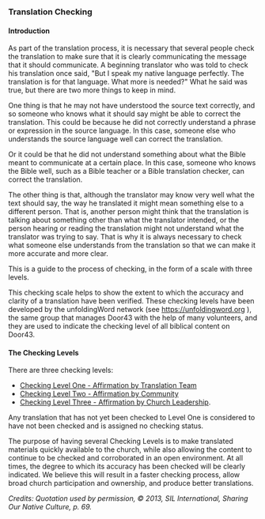 
### Translation Checking

#### Introduction

As part of the translation process, it is necessary that several people check the translation to make sure that it is clearly communicating the message that it should communicate. A beginning translator who was told to check his translation once said, "But I speak my native language perfectly. The translation is for that language. What more is needed?" What he said was true, but there are two more things to keep in mind.

One thing is that he may not have understood the source text correctly, and so someone who knows what it should say might be able to correct the translation. This could be because he did not correctly understand a phrase or expression in the source language. In this case, someone else who understands the source language well can correct the translation.

Or it could be that he did not understand something about what the Bible meant to communicate at a certain place. In this case, someone who knows the Bible well, such as a Bible teacher or a Bible translation checker, can correct the translation.

The other thing is that, although the translator may know very well what the text should say, the way he translated it might mean something else to a different person. That is, another person might think that the translation is talking about something other than what the translator intended, or the person hearing or reading the translation might not understand what the translator was trying to say. That is why it is always necessary to check what someone else understands from the translation so that we can make it more accurate and more clear.

This is a guide to the process of checking, in the form of a scale with three levels.

This checking scale helps to show the extent to which the accuracy and clarity of a translation have been verified. These checking levels have been developed by the unfoldingWord network (see https://unfoldingword.org ), the same group that manages Door43 with the help of many volunteers, and they are used to indicate the checking level of all biblical content on Door43.

#### The Checking Levels

There are three checking levels:

* [Checking Level One - Affirmation by Translation Team](../level1/01.md)
* [Checking Level Two - Affirmation by Community](../level2/01.md)
* [Checking Level Three - Affirmation by Church Leadership](../level3/01.md).

Any translation that has not yet been checked to Level One is considered to have not been checked and is assigned no checking status.

The purpose of having several Checking Levels is to make translated materials quickly available to the church, while also allowing the content to continue to be checked and corroborated in an open environment. At all times, the degree to which its accuracy has been checked will be clearly indicated. We believe this will result in a faster checking process, allow broad church participation and ownership, and produce better translations.

*Credits: Quotation used by permission, © 2013, SIL International, Sharing Our Native Culture, p. 69.*
